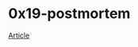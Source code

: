 # 0x19-postmortem

[Article](https://akramboutzouga.medium.com/my-first-made-up-postmortem-incident-report-4cee1a146ddd)